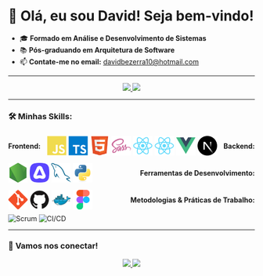 # 👋 Olá, eu sou David! Seja bem-vindo!

- 🎓 **Formado em Análise e Desenvolvimento de Sistemas**
- 📚 **Pós-graduando em Arquitetura de Software**
- 📫 **Contate-me no email:** [davidbezerra10@hotmail.com](mailto:davidbezerra10@hotmail.com)

---

<div align="center">
  <a href="https://github.com/davidmello04">
    <img height="180em" src="https://github-readme-stats.vercel.app/api?username=davidmello04&theme=radical&show_icons=true&count_private=true&include_all_commits=true"/>
    <img height="180em" src="https://github-readme-stats.vercel.app/api/top-langs/?username=davidmello04&layout=compact&langs_count=7&theme=radical&show_icons=true"/>
  </a>
</div>

---

### 🛠️ **Minhas Skills:**

<div style="display: flex; justify-content: space-between; align-items: center; flex-wrap: wrap;">

#### Frontend:
<div style="display: inline_block">
  <img align="center" alt="JavaScript" height="40" width="40" src="https://raw.githubusercontent.com/devicons/devicon/master/icons/javascript/javascript-plain.svg">
  <img align="center" alt="TypeScript" height="40" width="40" src="https://raw.githubusercontent.com/devicons/devicon/master/icons/typescript/typescript-original.svg">
  <img align="center" alt="HTML" height="40" width="40" src="https://raw.githubusercontent.com/devicons/devicon/master/icons/html5/html5-original.svg">
  <img align="center" alt="SCSS" height="40" width="40" src="https://raw.githubusercontent.com/devicons/devicon/master/icons/sass/sass-original.svg">
  <img align="center" alt="React.js" height="40" width="40" src="https://raw.githubusercontent.com/devicons/devicon/master/icons/react/react-original.svg">
  <img align="center" alt="React Native" height="40" width="40" src="https://raw.githubusercontent.com/devicons/devicon/master/icons/react/react-original.svg">
  <img align="center" alt="Vue.js" height="40" width="40" src="https://raw.githubusercontent.com/devicons/devicon/master/icons/vuejs/vuejs-original.svg">
  <img align="center" alt="Next.js" height="40" width="40" src="https://raw.githubusercontent.com/devicons/devicon/master/icons/nextjs/nextjs-original.svg">
</div>

#### Backend:
<div style="display: inline_block">
  <img align="center" alt="Node.js" height="40" width="40" src="https://raw.githubusercontent.com/devicons/devicon/master/icons/nodejs/nodejs-original.svg">
  <img align="center" alt="Adonis.js" height="40" width="40" src="https://raw.githubusercontent.com/devicons/devicon/master/icons/adonisjs/adonisjs-original.svg">
  <img align="center" alt="MySQL" height="40" width="40" src="https://raw.githubusercontent.com/devicons/devicon/master/icons/mysql/mysql-original.svg">
  <img align="center" alt="Python" height="40" width="40" src="https://raw.githubusercontent.com/devicons/devicon/master/icons/python/python-original.svg">
</div>

#### Ferramentas de Desenvolvimento:
<div style="display: inline_block">
  <img align="center" alt="Git" height="40" width="40" src="https://raw.githubusercontent.com/devicons/devicon/master/icons/git/git-original.svg">
  <img align="center" alt="GitHub" height="40" width="40" src="https://raw.githubusercontent.com/devicons/devicon/master/icons/github/github-original.svg">
  <img align="center" alt="Docker" height="40" width="40" src="https://raw.githubusercontent.com/devicons/devicon/master/icons/docker/docker-original.svg">
  <img align="center" alt="Figma" height="40" width="40" src="https://raw.githubusercontent.com/devicons/devicon/master/icons/figma/figma-original.svg">
</div>

#### Metodologias & Práticas de Trabalho:
<div style="display: inline_block">
  <img align="center" alt="Scrum" height="40" width="40" src="https://cdn.jsdelivr.net/gh/devicons/devicon/icons/trello/trello-plain.svg">
  <img align="center" alt="CI/CD" height="40" width="40" src="https://img.icons8.com/external-flat-juicy-fish/40/000000/external-continuous-integration-devops-flat-flat-juicy-fish.png">
</div>

</div>

---

### 📱 **Vamos nos conectar!**

<div align="center">
  <a href="https://www.linkedin.com/in/david-melo-/" target="_blank">
    <img src="https://img.shields.io/badge/-LinkedIn-%230077B5?style=for-the-badge&logo=linkedin&logoColor=white" target="_blank">
  </a>
  <a href="https://wa.me/qr/RFUMO6UNIAHXD1" target="_blank">
    <img src="https://img.shields.io/badge/WhatsApp-25D366?style=for-the-badge&logo=whatsapp&logoColor=white" target="_blank">
  </a>
</div>
